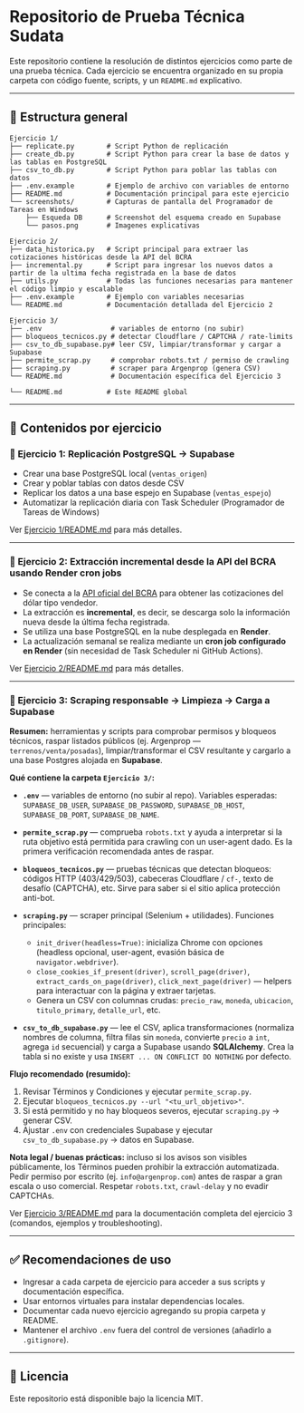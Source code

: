 # Repositorio de Prueba Técnica Sudata

Este repositorio contiene la resolución de distintos ejercicios como parte de una prueba técnica. Cada ejercicio se encuentra organizado en su propia carpeta con código fuente, scripts, y un `README.md` explicativo.

---

## 📁 Estructura general

```text
Ejercicio 1/
├── replicate.py        # Script Python de replicación
├── create_db.py        # Script Python para crear la base de datos y las tablas en PostgreSQL
├── csv_to_db.py        # Script Python para poblar las tablas con datos
├── .env.example        # Ejemplo de archivo con variables de entorno
├── README.md           # Documentación principal para este ejercicio
└── screenshots/        # Capturas de pantalla del Programador de Tareas en Windows
    ├── Esqueda DB      # Screenshot del esquema creado en Supabase
    └── pasos.png       # Imagenes explicativas

Ejercicio 2/
├── data_historica.py   # Script principal para extraer las cotizaciones históricas desde la API del BCRA
├── incremental.py      # Script para ingresar los nuevos datos a partir de la ultima fecha registrada en la base de datos
├── utils.py            # Todas las funciones necesarias para mantener el código limpio y escalable
├── .env.example        # Ejemplo con variables necesarias
└── README.md           # Documentación detallada del Ejercicio 2

Ejercicio 3/
├── .env                 # variables de entorno (no subir)
├── bloqueos_tecnicos.py # detectar Cloudflare / CAPTCHA / rate-limits
├── csv_to_db_supabase.py# leer CSV, limpiar/transformar y cargar a Supabase
├── permite_scrap.py     # comprobar robots.txt / permiso de crawling
├── scraping.py          # scraper para Argenprop (genera CSV)
└── README.md            # Documentación específica del Ejercicio 3

└── README.md           # Este README global
````

---

## 📌 Contenidos por ejercicio

### 🔹 Ejercicio 1: Replicación PostgreSQL → Supabase

* Crear una base PostgreSQL local (`ventas_origen`)
* Crear y poblar tablas con datos desde CSV
* Replicar los datos a una base espejo en Supabase (`ventas_espejo`)
* Automatizar la replicación diaria con Task Scheduler (Programador de Tareas de Windows)

Ver [Ejercicio 1/README.md](Ejercicio%201/README.md) para más detalles.

---

### 🔹 Ejercicio 2: Extracción incremental desde la API del BCRA usando Render cron jobs

* Se conecta a la [API oficial del BCRA](https://www.bcra.gob.ar/BCRAyVos/catalogo-de-APIs-banco-central.asp) para obtener las cotizaciones del dólar tipo vendedor.
* La extracción es **incremental**, es decir, se descarga solo la información nueva desde la última fecha registrada.
* Se utiliza una base PostgreSQL en la nube desplegada en **Render**.
* La actualización semanal se realiza mediante un **cron job configurado en Render** (sin necesidad de Task Scheduler ni GitHub Actions).

Ver [Ejercicio 2/README.md](Ejercicio%202/README.md) para más detalles.

---

### 🔹 Ejercicio 3: Scraping responsable → Limpieza → Carga a Supabase

**Resumen:** herramientas y scripts para comprobar permisos y bloqueos técnicos, raspar listados públicos (ej. Argenprop — `terrenos/venta/posadas`), limpiar/transformar el CSV resultante y cargarlo a una base Postgres alojada en **Supabase**.

**Qué contiene la carpeta `Ejercicio 3/`:**

* **`.env`** — variables de entorno (no subir al repo). Variables esperadas:
  `SUPABASE_DB_USER`, `SUPABASE_DB_PASSWORD`, `SUPABASE_DB_HOST`, `SUPABASE_DB_PORT`, `SUPABASE_DB_NAME`.

* **`permite_scrap.py`** — comprueba `robots.txt` y ayuda a interpretar si la ruta objetivo está permitida para crawling con un user-agent dado. Es la primera verificación recomendada antes de raspar.

* **`bloqueos_tecnicos.py`** — pruebas técnicas que detectan bloqueos: códigos HTTP (403/429/503), cabeceras Cloudflare / `cf-`, texto de desafío (CAPTCHA), etc. Sirve para saber si el sitio aplica protección anti-bot.

* **`scraping.py`** — scraper principal (Selenium + utilidades). Funciones principales:

  * `init_driver(headless=True)`: inicializa Chrome con opciones (headless opcional, user-agent, evasión básica de `navigator.webdriver`).
  * `close_cookies_if_present(driver)`, `scroll_page(driver)`, `extract_cards_on_page(driver)`, `click_next_page(driver)` — helpers para interactuar con la página y extraer tarjetas.
  * Genera un CSV con columnas crudas: `precio_raw`, `moneda`, `ubicacion`, `titulo_primary`, `detalle_url`, etc.

* **`csv_to_db_supabase.py`** — lee el CSV, aplica transformaciones (normaliza nombres de columna, filtra filas sin `moneda`, convierte `precio` a `int`, agrega `id` secuencial) y carga a Supabase usando **SQLAlchemy**. Crea la tabla si no existe y usa `INSERT ... ON CONFLICT DO NOTHING` por defecto.

**Flujo recomendado (resumido):**

1. Revisar Términos y Condiciones y ejecutar `permite_scrap.py`.
2. Ejecutar `bloqueos_tecnicos.py --url "<tu_url_objetivo>"`.
3. Si está permitido y no hay bloqueos severos, ejecutar `scraping.py` → generar CSV.
4. Ajustar `.env` con credenciales Supabase y ejecutar `csv_to_db_supabase.py` → datos en Supabase.

**Nota legal / buenas prácticas:** incluso si los avisos son visibles públicamente, los Términos pueden prohibir la extracción automatizada. Pedir permiso por escrito (ej. `info@argenprop.com`) antes de raspar a gran escala o uso comercial. Respetar `robots.txt`, `crawl-delay` y no evadir CAPTCHAs.

Ver [Ejercicio 3/README.md](Ejercicio%203/README.md) para la documentación completa del ejercicio 3 (comandos, ejemplos y troubleshooting).

---

## ✅ Recomendaciones de uso

* Ingresar a cada carpeta de ejercicio para acceder a sus scripts y documentación específica.
* Usar entornos virtuales para instalar dependencias locales.
* Documentar cada nuevo ejercicio agregando su propia carpeta y README.
* Mantener el archivo `.env` fuera del control de versiones (añadirlo a `.gitignore`).

---

## 📄 Licencia

Este repositorio está disponible bajo la licencia MIT.